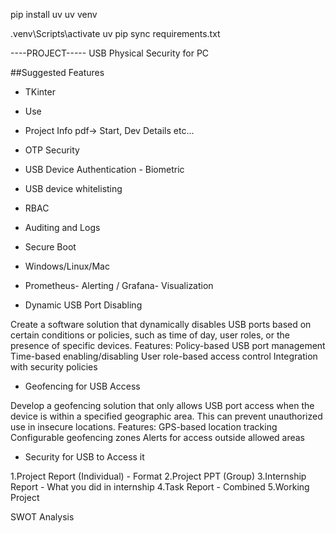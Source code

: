 pip install uv
uv venv

.venv\Scripts\activate
uv pip sync requirements.txt

----PROJECT-----
USB Physical Security for PC

##Suggested Features

- TKinter
- Use
- Project Info pdf-> Start, Dev Details etc...
- OTP Security
- USB Device Authentication - Biometric
- USB device whitelisting
- RBAC
- Auditing and Logs
- Secure Boot
- Windows/Linux/Mac

- Prometheus- Alerting / Grafana- Visualization
- Dynamic USB Port Disabling

Create a software solution that dynamically disables USB ports based on certain conditions or policies, such as time of day, user roles, or the presence of specific devices.
    Features:
        Policy-based USB port management
        Time-based enabling/disabling
        User role-based access control
        Integration with security policies

- Geofencing for USB Access

Develop a geofencing solution that only allows USB port access when the device is within a specified geographic area. This can prevent unauthorized use in insecure locations.
    Features:
        GPS-based location tracking
        Configurable geofencing zones
        Alerts for access outside allowed areas

- Security for USB to Access it





1.Project Report (Individual) - Format
2.Project PPT (Group)
3.Internship Report - What you did in internship
4.Task Report - Combined
5.Working Project



SWOT Analysis